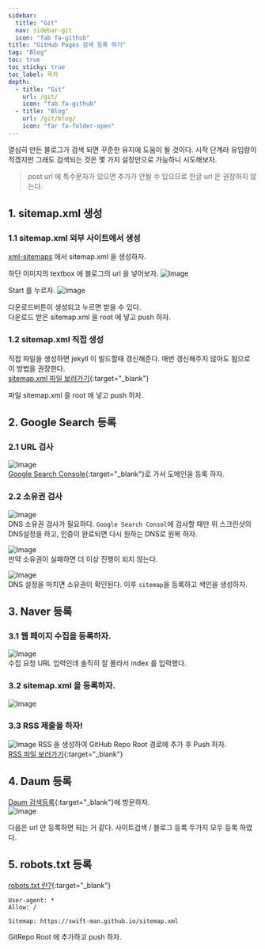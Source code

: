 ```yaml
---
sidebar:
  title: "Git"
  nav: sidebar-git
  icon: "fab fa-github"
title: "GitHub Pages 검색 등록 하기"
tag: "Blog"
toc: true
toc_sticky: true
toc_label: 목차
depth:
  - title: "Git"
    url: /git/
    icon: "fab fa-github"
  - title: "Blog"
    url: /git/blog/
    icon: "far fa-folder-open"
---
```

열심히 만든 블로그가 검색 되면 꾸준한 유지에 도움이 될 것이다. 시작 단계라 유입량이 적겠지만 그래도 검색되는 것은 몇 가지 설정만으로 가능하니 시도해보자.

>post url 에 특수문자가 있으면 추가가 안될 수 있으므로 한글 url 은 권장하지 않는다.

## 1. sitemap.xml 생성
### 1.1 sitemap.xml 외부 사이트에서 생성
[xml-sitemaps](https://www.xml-sitemaps.com/) 에서 sitemap.xml 을 생성하자.

하단 이미지의 textbox 에 블로그의 url 을 넣어보자.
![Image](https://drive.google.com/uc?export=view&id=1jwwfAgfwRJYsKlBy2MNXAizlTEOpp1R6)

Start 를 누르자.
![Image](https://drive.google.com/uc?export=view&id=1fBNSGoUWjrsNrxG56mg4SwNZCfspbgbw)

다운로드버튼이 생성되고 누르면 받을 수 있다.  
다운로드 받은 sitemap.xml 을 root 에 넣고 push 하자.

### 1.2 sitemap.xml 직접 생성
직접 파일을 생성하면 jekyll 이 빌드할때 갱신해준다. 매번 갱신해주지 않아도 됨으로 이 방법을 권장한다.  
[<i class="fas fa-link"></i> sitemap.xml 파일 보러가기](https://github.com/swift-man/swift-man.github.io/blob/main/sitemap.xml){:target="_blank"}

파일 sitemap.xml 을 root 에 넣고 push 하자.

## 2. Google Search 등록
### 2.1 URL 검사
![Image](https://drive.google.com/uc?export=view&id=1-Kk829zWdqrL1F6iuzRcC8SGB_605FEJ)  
[<i class="fas fa-link"></i> Google Search Console](https://search.google.com/search-console/){:target="_blank"}로 가서 도메인을 등록 하자.  

### 2.2 소유권 검사
![Image](https://drive.google.com/uc?export=view&id=1T7TBZhmWmXsfe2Yfpo0F_NxUNnf7aQcu)  
DNS 소유권 검사가 필요하다. `Google Search Consol`에 검사할 때만 위 스크린샷의 DNS설정을 하고, 인증이 완료되면 다시 원하는 DNS로 원복 하자.  


![Image](https://drive.google.com/uc?export=view&id=1nMZUSbe8ry0qsAWisj8XZ9YTbacdhhlt)  
만약 소유권이 실패하면 더 이상 진행이 되지 않는다.

![Image](https://drive.google.com/uc?export=view&id=1w3SHOND5F1QKfgqpSJUkh-vN4tNIZbxa)  
DNS 설정을 마치면 소유권이 확인된다. 이후 `sitemap`을 등록하고 색인을 생성하자.

## 3. Naver 등록
### 3.1 웹 페이지 수집을 등록하자.
![Image](https://drive.google.com/uc?export=view&id=1MjHALlwQXWoiES09nQaOY1Op1Tp8o8mK)  
수집 요청 URL 입력인데 솔직히 잘 몰라서 index 를 입력했다.

### 3.2 sitemap.xml 을 등록하자.
![Image](https://drive.google.com/uc?export=view&id=1o_vHpIqhZ7seaXbDlZVWCgGsol5i4wIc)

### 3.3 RSS 제출을 하자!
![Image](https://drive.google.com/uc?export=view&id=19mEvtuiXOiRYLIWV4bnTGaEbk6XhY7bo)
RSS 을 생성하여 GitHub Repo Root 경로에 추가 후 Push 하자.  
[<i class="fas fa-link"></i> RSS 파일 보러가기](https://github.com/swift-man/swift-man.github.io/blob/main/feed.xml){:target="_blank"}  

## 4. Daum 등록
[<i class="fas fa-link"></i> Daum 검색등록](https://register.search.daum.net/index.daum){:target="_blank"}에 방문하자.  
![Image](https://drive.google.com/uc?export=view&id=1cQqH6v7GV2ttiGo6yj_NJOiDI8GALFz8)

다음은 url 만 등록하면 되는 거 같다. 사이트검색 / 블로그 등록 두가지 모두 등록 하였다.


## 5. robots.txt 등록
[<i class="fas fa-link"></i> robots.txt 란?](https://searchadvisor.naver.com/guide/seo-basic-robots){:target="_blank"}  

```
User-agent: *
Allow: /

Sitemap: https://swift-man.github.io/sitemap.xml
```
GitRepo Root 에 추가하고 push 하자.
